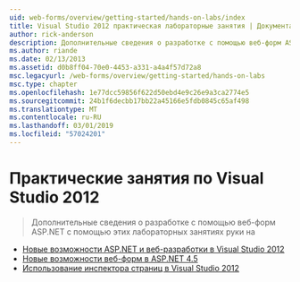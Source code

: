 ```yaml
---
uid: web-forms/overview/getting-started/hands-on-labs/index
title: Visual Studio 2012 практическая лабораторные занятия | Документация Майкрософт
author: rick-anderson
description: Дополнительные сведения о разработке с помощью веб-форм ASP.NET с помощью этих лабораторных занятиях руки на
ms.author: riande
ms.date: 02/13/2013
ms.assetid: d0b8ff04-70e0-4453-a331-a4a4f57d72a8
msc.legacyurl: /web-forms/overview/getting-started/hands-on-labs
msc.type: chapter
ms.openlocfilehash: 1e77dcc59856f622d50ebd4e9c26e9a3ca2774e5
ms.sourcegitcommit: 24b1f6decbb17bb22a45166e5fdb0845c65af498
ms.translationtype: MT
ms.contentlocale: ru-RU
ms.lasthandoff: 03/01/2019
ms.locfileid: "57024201"
---
```

<a name="visual-studio-2012-hands-on-labs"></a>Практические занятия по Visual Studio 2012
====================
> Дополнительные сведения о разработке с помощью веб-форм ASP.NET с помощью этих лабораторных занятиях руки на


- [Новые возможности ASP.NET и веб-разработки в Visual Studio 2012](whats-new-in-aspnet-and-web-development-in-visual-studio-2012.md)
- [Новые возможности веб-форм в ASP.NET 4.5](whats-new-in-web-forms-in-aspnet-45.md)
- [Использование инспектора страниц в Visual Studio 2012](using-page-inspector-in-visual-studio-2012.md)
